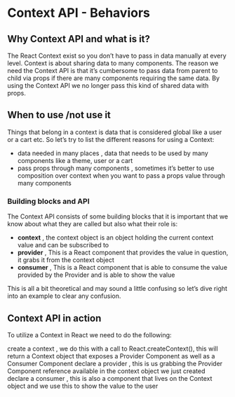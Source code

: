 # Context API - Behaviors

## Why Context API and what is it?
The React Context exist so you don’t have to pass in data manually at every level. Context is about sharing data to many components. The reason we need the Context API is that it’s cumbersome to pass data from parent to child via props if there are many components requiring the same data. By using the Context API we no longer pass this kind of shared data with props.

## When to use /not use it
Things that belong in a context is data that is considered global like a user or a cart etc. So let’s try to list the different reasons for using a Context:

- data needed in many places , data that needs to be used by many components like a theme, user or a cart
- pass props through many components , sometimes it’s better to use composition over context when you want to pass 
a props value through many components

### Building blocks and API
The Context API consists of some building blocks that it is important that we know about what they are called but also what their role is:

- **context** , the context object is an object holding the current context value and can be subscribed to
- **provider** , This is a React component that provides the value in question, it grabs it from the context object
- **consumer** , This is a React component that is able to consume the value provided by the Provider and is able to show the value

This is all a bit theoretical and may sound a little confusing so let’s dive right into an example to clear any confusion.

## Context API in action
To utilize a Context in React we need to do the following:

create a context , we do this with a call to React.createContext(), this will return a Context object that exposes a Provider Component as well as a Consumer Component
declare a provider , this is us grabbing the Provider Component reference available in the context object we just created
declare a consumer , this is also a component that lives on the Context object and we use this to show the value to the user